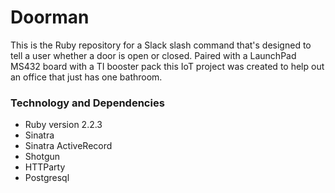 # Doorman
This is the Ruby repository for a Slack slash command that's designed to tell a user whether a door is open or closed. Paired with a LaunchPad MS432 board with a TI booster pack this IoT project was created to help out an office that just has one bathroom.

### Technology and Dependencies
- Ruby version 2.2.3
- Sinatra
- Sinatra ActiveRecord
- Shotgun
- HTTParty
- Postgresql
